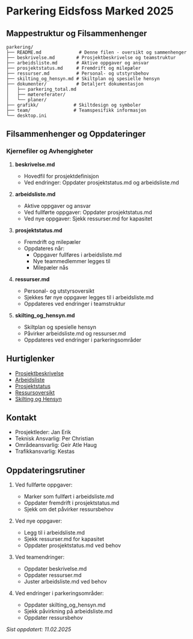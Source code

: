 # Parkering Eidsfoss Marked 2025

## Mappestruktur og Filsammenhenger
```
parkering/
├── README.md              # Denne filen - oversikt og sammenhenger
├── beskrivelse.md        # Prosjektbeskrivelse og teamstruktur
├── arbeidsliste.md       # Aktive oppgaver og ansvar
├── prosjektstatus.md     # Fremdrift og milepæler
├── ressurser.md          # Personal- og utstyrsbehov
├── skilting_og_hensyn.md # Skiltplan og spesielle hensyn
├── dokumenter/           # Detaljert dokumentasjon
│   ├── parkering_total.md
│   ├── møtereferater/
│   └── planer/
├── grafikk/             # Skiltdesign og symboler
├── team/                # Teamspesifikk informasjon
└── desktop.ini
```

## Filsammenhenger og Oppdateringer

### Kjernefiler og Avhengigheter
1. **beskrivelse.md**
   - Hovedfil for prosjektdefinisjon
   - Ved endringer: Oppdater prosjektstatus.md og arbeidsliste.md

2. **arbeidsliste.md**
   - Aktive oppgaver og ansvar
   - Ved fullførte oppgaver: Oppdater prosjektstatus.md
   - Ved nye oppgaver: Sjekk ressurser.md for kapasitet

3. **prosjektstatus.md**
   - Fremdrift og milepæler
   - Oppdateres når:
     * Oppgaver fullføres i arbeidsliste.md
     * Nye teammedlemmer legges til
     * Milepæler nås

4. **ressurser.md**
   - Personal- og utstyrsoversikt
   - Sjekkes før nye oppgaver legges til i arbeidsliste.md
   - Oppdateres ved endringer i teamstruktur

5. **skilting_og_hensyn.md**
   - Skiltplan og spesielle hensyn
   - Påvirker arbeidsliste.md og ressurser.md
   - Oppdateres ved endringer i parkeringsområder

## Hurtiglenker
- [Prosjektbeskrivelse](beskrivelse.md)
- [Arbeidsliste](arbeidsliste.md)
- [Prosjektstatus](prosjektstatus.md)
- [Ressursoversikt](ressurser.md)
- [Skilting og Hensyn](skilting_og_hensyn.md)

## Kontakt
- Prosjektleder: Jan Erik
- Teknisk Ansvarlig: Per Christian
- Områdeansvarlig: Geir Atle Haug
- Trafikkansvarlig: Kestas

## Oppdateringsrutiner
1. Ved fullførte oppgaver:
   - Marker som fullført i arbeidsliste.md
   - Oppdater fremdrift i prosjektstatus.md
   - Sjekk om det påvirker ressursbehov

2. Ved nye oppgaver:
   - Legg til i arbeidsliste.md
   - Sjekk ressurser.md for kapasitet
   - Oppdater prosjektstatus.md ved behov

3. Ved teamendringer:
   - Oppdater beskrivelse.md
   - Oppdater ressurser.md
   - Juster arbeidsliste.md ved behov

4. Ved endringer i parkeringsområder:
   - Oppdater skilting_og_hensyn.md
   - Sjekk påvirkning på arbeidsliste.md
   - Oppdater ressursbehov

*Sist oppdatert: 11.02.2025*
